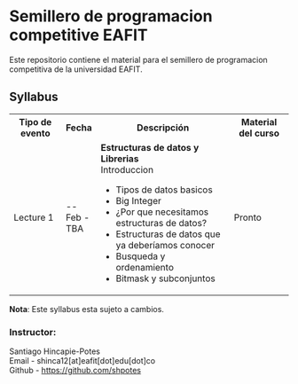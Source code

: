 # Semillero de programacion competitive EAFIT 
Este repositorio contiene el material para el semillero de programacion
competitiva de la universidad EAFIT.

## Syllabus

<table class="table">
  <tbody><tr class="active">
      <th>Tipo de evento</th><th>Fecha</th><th>Descripción</th><th>Material del curso</th>
    </tr>
    <tr>
      <td>Lecture 1</td>
      <td> -- <br> Feb - <br> TBA </td>
      <td>
	<b>Estructuras de datos y Librerias</b> <br>
    Introduccion <br>
	<ul>
	  <li>Tipos de datos basicos</li>
	  <li>Big Integer</li>
	  <li>¿Por que necesitamos estructuras de datos?</li>
	  <li>Estructuras de datos que ya deberíamos conocer</li>
      <li>Busqueda y ordenamiento</li>
      <li>Bitmask y subconjuntos</li>
	</ul>
      </td>
      <td>
          Pronto
      </td>
    </tr>
</tbody></table>

**Nota**: Este syllabus esta sujeto a cambios.

### Instructor:
Santiago Hincapie-Potes<br>
Email - shinca12[at]eafit[dot]edu[dot]co<br>
Github - https://github.com/shpotes

